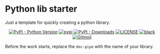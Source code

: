 # Python lib starter

Just a template for quickly creating a python library.

<p align="center">
   <a href="https://python.org/" target="_blank"><img alt="PyPI - Python Version" src="https://img.shields.io/pypi/pyversions/doc-pipe?logo=python&style=flat-square"></a>
   <a href="https://pypi.org/project/doc-pipe/" target="_blank"><img src="https://img.shields.io/pypi/v/doc-pipe?style=flat-square" alt="pypi"></a>
   <a href="https://pypi.org/project/doc-pipe/" target="_blank"><img alt="PyPI - Downloads" src="https://img.shields.io/pypi/dm/doc-pipe?style=flat-square"></a>
   <a href="LICENSE"><img alt="LICENSE" src="https://img.shields.io/github/license/cattidea/doc-pipe?style=flat-square"></a>
   <a href="https://github.com/psf/black"><img alt="black" src="https://img.shields.io/badge/code%20style-black-000000?style=flat-square"></a>
   <a href="https://gitmoji.dev"><img src="https://img.shields.io/badge/gitmoji-%20😜%20😍-FFDD67?style=flat-square" alt="Gitmoji"></a>
</p>

Before the work starts, replace the `doc-pipe` with the name of your library.
